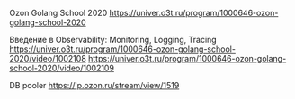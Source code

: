 
Ozon Golang School 2020
https://univer.o3t.ru/program/1000646-ozon-golang-school-2020

 Введение в Observability: Monitoring, Logging, Tracing
 https://univer.o3t.ru/program/1000646-ozon-golang-school-2020/video/1002108
 https://univer.o3t.ru/program/1000646-ozon-golang-school-2020/video/1002109

DB pooler
https://lp.ozon.ru/stream/view/1519